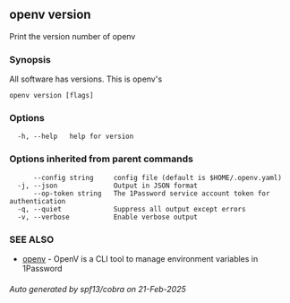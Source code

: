 ## openv version

Print the version number of openv

### Synopsis

All software has versions. This is openv's

```
openv version [flags]
```

### Options

```
  -h, --help   help for version
```

### Options inherited from parent commands

```
      --config string     config file (default is $HOME/.openv.yaml)
  -j, --json              Output in JSON format
      --op-token string   The 1Password service account token for authentication
  -q, --quiet             Suppress all output except errors
  -v, --verbose           Enable verbose output
```

### SEE ALSO

* [openv](openv.md)	 - OpenV is a CLI tool to manage environment variables in 1Password

###### Auto generated by spf13/cobra on 21-Feb-2025
